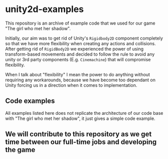# unity2d-examples

This repository is an archive of example code that we used for our game "The girl who met her shadow".

Initially, our aim was to get rid of Unity's `Rigidbody2D` component completely so that we have more flexibility when creating any actions and collisions. After getting rid of `RigidBody2D` we experienced the power of using transform-based movements and decided to follow the rule to avoid any unity or 3rd party components (E.g. `Cinemachine`) that will compromise flexibility.

When I talk about "flexibility" I mean the power to do anything without requiring any workarounds, because we have become too dependant on Unity forcing us in a direction when it comes to implementation.

## Code examples

All examples listed here does not replicate the architecture of our code base with "The girl who met her shadow", it just gives a simple code example.

## We will contribute to this repository as we get time between our full-time jobs and developing the game

